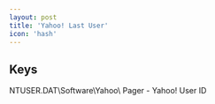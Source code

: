 ```yaml
---
layout: post
title: 'Yahoo! Last User'
icon: 'hash'
---
```


## Keys

NTUSER.DAT\Software\Yahoo\ Pager - Yahoo! User ID

